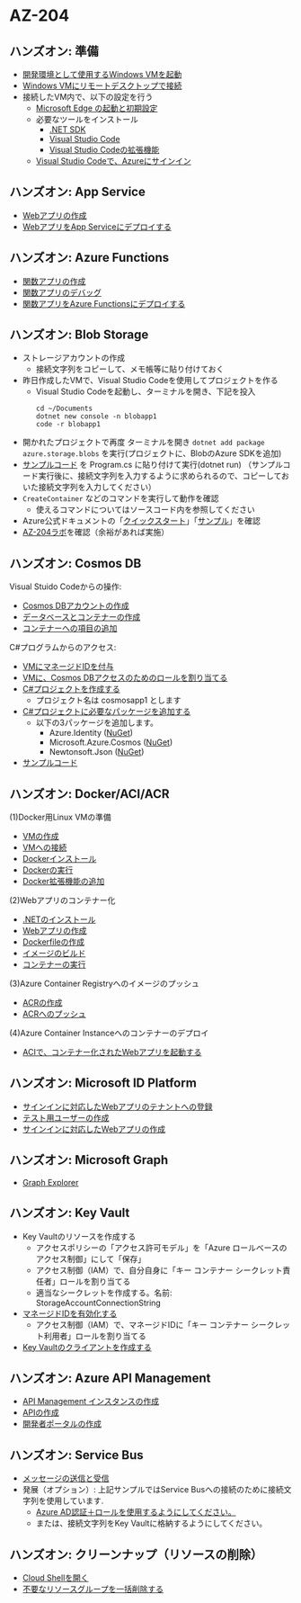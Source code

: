 # AZ-204

## ハンズオン: 準備

- [開発環境として使用するWindows VMを起動](vm/vm-create.md)
- [Windows VMにリモートデスクトップで接続](vm/rdp.md)
- 接続したVM内で、以下の設定を行う
  - [Microsoft Edge の起動と初期設定](edge.md)
  - 必要なツールをインストール
    - [.NET SDK](dotnet6.md)
    - [Visual Studio Code](vscode/vscode-install.md)
    - [Visual Studio Codeの拡張機能](vscode/vscode-extensions.md)
  - [Visual Studio Codeで、Azureにサインイン](vscode-azure/signin.md)

## ハンズオン: App Service

- [Webアプリの作成](webapp/webapp-create.md)
- [WebアプリをApp Serviceにデプロイする](webapp/webapp-deploy.md)

## ハンズオン: Azure Functions

- [関数アプリの作成](functions/function-create-project.md)
- [関数アプリのデバッグ](functions/function-debug.md)
- [関数アプリをAzure Functionsにデプロイする](functions/function-deploy.md)

## ハンズオン: Blob Storage

- ストレージアカウントの作成
  - 接続文字列をコピーして、メモ帳等に貼り付けておく
- 昨日作成したVMで、Visual Studio Codeを使用してプロジェクトを作る
  - Visual Studio Codeを起動し、ターミナルを開き、下記を投入
    ```
    cd ~/Documents
    dotnet new console -n blobapp1
    code -r blobapp1
    ```
- 開かれたプロジェクトで再度 ターミナルを開き `dotnet add package azure.storage.blobs` を実行(プロジェクトに、BlobのAzure SDKを追加)
- [サンプルコード](../AZ-204/sample/blob/Program.cs) を Program.cs に貼り付けて実行(dotnet run)
 （サンプルコード実行後に、接続文字列を入力するように求められるので、コピーしておいた接続文字列を入力してください）
- `CreateContainer` などのコマンドを実行して動作を確認
  - 使えるコマンドについてはソースコード内を参照してください
- Azure公式ドキュメントの「[クイックスタート](https://docs.microsoft.com/ja-jp/azure/storage/blobs/storage-quickstart-blobs-dotnet?tabs=environment-variable-windows)」「[サンプル](https://docs.microsoft.com/ja-jp/azure/storage/common/storage-samples-dotnet?toc=/azure/storage/blobs/toc.json)」を確認
- [AZ-204ラボ](https://github.com/MicrosoftLearning/AZ-204JA-DevelopingSolutionsforMicrosoftAzure/blob/master/Instructions/Labs/AZ-204_lab_03.md)を確認（余裕があれば実施）

## ハンズオン: Cosmos DB

Visual Stuido Codeからの操作:

- [Cosmos DBアカウントの作成](cosmos/create-account.md)
- [データベースとコンテナーの作成](cosmos/create-database-container.md)
- [コンテナーへの項目の追加](cosmos/create-item.md)

C#プログラムからのアクセス:

- [VMにマネージドIDを付与](blob/vm-managed-id-role.md)
- [VMに、Cosmos DBアクセスのためのロールを割り当てる](cosmos/role.md)
- [C#プロジェクトを作成する](dotnet/newproj.md)
  - プロジェクト名は cosmosapp1 とします
- [C#プロジェクトに必要なパッケージを追加する](dotnet/addpackage.md)
  - 以下の3パッケージを追加します。
    - Azure.Identity ([NuGet](https://www.nuget.org/packages/Azure.Identity/))
    - Microsoft.Azure.Cosmos ([NuGet](https://www.nuget.org/packages/Microsoft.Azure.Cosmos/))
    - Newtonsoft.Json ([NuGet](https://www.nuget.org/packages/Newtonsoft.Json/))
- [サンプルコード](cosmos/select.md)

## ハンズオン: Docker/ACI/ACR

(1)Docker用Linux VMの準備

- [VMの作成](dockervm/dockervm-01-create.md)
- [VMへの接続](dockervm/dockervm-02-connect.md)
- [Dockerインストール](dockervm/dockervm-03-install-docker.md)
- [Dockerの実行](dockervm/dockervm-04-run-docker.md)
- [Docker拡張機能の追加](dockervm/dockervm-05-install-docker-extension.md)

(2)Webアプリのコンテナー化

- [.NETのインストール](dockervm/dockervm-06-install-dotnet.md)
- [Webアプリの作成](dockervm/dockervm-07-create-webapp.md)
- [Dockerfileの作成](dockervm/dockervm-08-create-dockerfile.md)
- [イメージのビルド](dockervm/dockervm-09-create-docker-image.md)
- [コンテナーの実行](dockervm/dockervm-10-run-container-webapp.md)

(3)Azure Container Registryへのイメージのプッシュ

- [ACRの作成](dockervm/dockervm-11-create-acr.md)
- [ACRへのプッシュ](dockervm/dockervm-12-push-image-to-acr.md)

(4)Azure Container Instanceへのコンテナーのデプロイ

- [ACIで、コンテナー化されたWebアプリを起動する](aci/aci-run-webapp.md)

## ハンズオン: Microsoft ID Platform

- [サインインに対応したWebアプリのテナントへの登録](idplatform/webapp-registration.md)
- [テスト用ユーザーの作成](idplatform/add-user.md)
- [サインインに対応したWebアプリの作成](idplatform/create-webapp.md)

## ハンズオン: Microsoft Graph

- [Graph Explorer](idplatform/graph-explorer.md)

## ハンズオン: Key Vault

- Key Vaultのリソースを作成する
  - アクセスポリシーの「アクセス許可モデル」を「Azure ロールベースのアクセス制御」にして「保存」
  - アクセス制御（IAM）で、自分自身に「キー コンテナー シークレット責任者」ロールを割り当てる
  - 適当なシークレットを作成する。名前: StorageAccountConnectionString
- [マネージドIDを有効化する](keyvault/01-managed-id.md)
  - アクセス制御（IAM）で、マネージドIDに「キー コンテナー シークレット利用者」ロールを割り当てる
- [Key Vaultのクライアントを作成する](keyvault/02-key-vault-client.md)

## ハンズオン: Azure API Management

- [API Management インスタンスの作成](apim/01-create-apim.md)
- [APIの作成](apim/02-create-api.md)
- [開発者ポータルの作成](apim/03-create-developer-portal.md)

## ハンズオン: Service Bus

- [メッセージの送信と受信](https://microsoftlearning.github.io/AZ-204JA-DevelopingSolutionsforMicrosoftAzure/Instructions/Labs/AZ-204_lab_10.html)
- 発展（オプション）: 上記サンプルではService Busへの接続のために接続文字列を使用しています.
  - [Azure AD認証＋ロールを使用するようにしてください。](https://docs.microsoft.com/ja-jp/azure/service-bus-messaging/authenticate-application)
  - または、接続文字列をKey Vaultに格納するようにしてください。

## ハンズオン: クリーンナップ（リソースの削除）

- [Cloud Shellを開く](cloudshell.md)
- [不要なリソースグループを一括削除する](cleanup.md)

